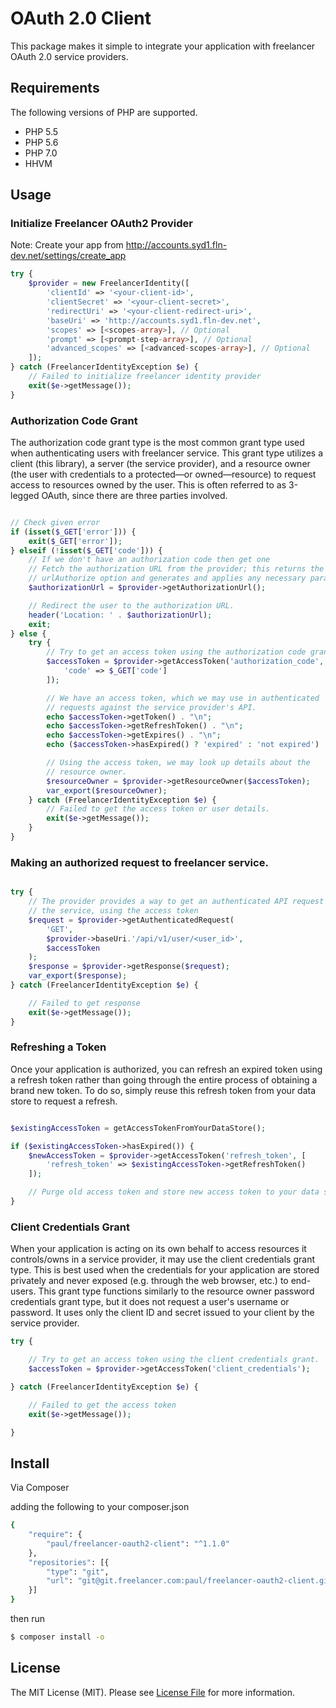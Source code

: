 # OAuth 2.0 Client

This package makes it simple to integrate your application with freelancer OAuth 2.0 service providers.

## Requirements

The following versions of PHP are supported.

* PHP 5.5
* PHP 5.6
* PHP 7.0
* HHVM

## Usage

### Initialize Freelancer OAuth2 Provider

Note: Create your app from http://accounts.syd1.fln-dev.net/settings/create_app

``` php
try {
    $provider = new FreelancerIdentity([
        'clientId' => '<your-client-id>',
        'clientSecret' => '<your-client-secret>',
        'redirectUri' => '<your-client-redirect-uri>',
        'baseUri' => 'http://accounts.syd1.fln-dev.net',
        'scopes' => [<scopes-array>], // Optional
        'prompt' => [<prompt-step-array>], // Optional
        'advanced_scopes' => [<advanced-scopes-array>], // Optional
    ]);
} catch (FreelancerIdentityException $e) {
    // Failed to initialize freelancer identity provider
    exit($e->getMessage());
}
```

### Authorization Code Grant

The authorization code grant type is the most common grant type used when authenticating users with freelancer service. This grant type utilizes a client (this library), a server (the service provider), and a resource owner (the user with credentials to a protected—or owned—resource) to request access to resources owned by the user. This is often referred to as 3-legged OAuth, since there are three parties involved.

``` php

// Check given error
if (isset($_GET['error'])) {
    exit($_GET['error']);
} elseif (!isset($_GET['code'])) {
    // If we don't have an authorization code then get one
    // Fetch the authorization URL from the provider; this returns the
    // urlAuthorize option and generates and applies any necessary parameters
    $authorizationUrl = $provider->getAuthorizationUrl();

    // Redirect the user to the authorization URL.
    header('Location: ' . $authorizationUrl);
    exit;
} else {
    try {
        // Try to get an access token using the authorization code grant.
        $accessToken = $provider->getAccessToken('authorization_code', [
            'code' => $_GET['code']
        ]);

        // We have an access token, which we may use in authenticated
        // requests against the service provider's API.
        echo $accessToken->getToken() . "\n";
        echo $accessToken->getRefreshToken() . "\n";
        echo $accessToken->getExpires() . "\n";
        echo ($accessToken->hasExpired() ? 'expired' : 'not expired') . "\n";

        // Using the access token, we may look up details about the
        // resource owner.
        $resourceOwner = $provider->getResourceOwner($accessToken);
        var_export($resourceOwner);
    } catch (FreelancerIdentityException $e) {
        // Failed to get the access token or user details.
        exit($e->getMessage());
    }
}
```

### Making an authorized request to freelancer service.

``` php

try {
    // The provider provides a way to get an authenticated API request for
    // the service, using the access token
    $request = $provider->getAuthenticatedRequest(
        'GET',
        $provider->baseUri.'/api/v1/user/<user_id>',
        $accessToken
    );
    $response = $provider->getResponse($request);
    var_export($response);
} catch (FreelancerIdentityException $e) {

    // Failed to get response
    exit($e->getMessage());
}
```

### Refreshing a Token

Once your application is authorized, you can refresh an expired token using a refresh token rather than going through the entire process of obtaining a brand new token. To do so, simply reuse this refresh token from your data store to request a refresh.

``` php

$existingAccessToken = getAccessTokenFromYourDataStore();

if ($existingAccessToken->hasExpired()) {
    $newAccessToken = $provider->getAccessToken('refresh_token', [
        'refresh_token' => $existingAccessToken->getRefreshToken()
    ]);

    // Purge old access token and store new access token to your data store.
}
```

### Client Credentials Grant

When your application is acting on its own behalf to access resources it controls/owns in a service provider, it may use the client credentials grant type. This is best used when the credentials for your application are stored privately and never exposed (e.g. through the web browser, etc.) to end-users. This grant type functions similarly to the resource owner password credentials grant type, but it does not request a user's username or password. It uses only the client ID and secret issued to your client by the service provider.

``` php
try {

    // Try to get an access token using the client credentials grant.
    $accessToken = $provider->getAccessToken('client_credentials');

} catch (FreelancerIdentityException $e) {

    // Failed to get the access token
    exit($e->getMessage());

}
```

## Install

Via Composer

adding the following to your composer.json
``` bash
{
    "require": {
        "paul/freelancer-oauth2-client": "^1.1.0"
    },
    "repositories": [{
        "type": "git",
        "url": "git@git.freelancer.com:paul/freelancer-oauth2-client.git"
    }]
}

```

then run
``` bash
$ composer install -o
```

## License

The MIT License (MIT). Please see [License File](https://git.freelancer.com/paul/freelancer-oauth2-client/raw/master/LICENSE) for more information.
